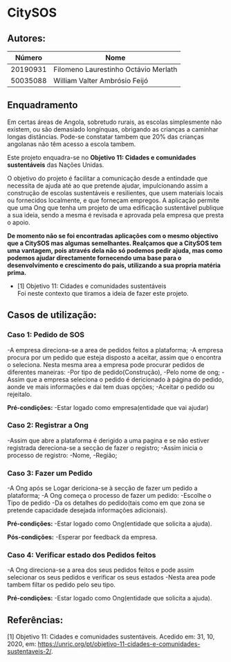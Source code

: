 # **CitySOS**

## **Autores:**
Número | Nome
------ | ----
20190931 | Filomeno Laurestinho Octávio Merlath
50035088 |	William Valter Ambrósio Feijó

## **Enquadramento**
Em certas áreas de Angola, sobretudo rurais, as escolas simplesmente não existem, ou são demasiado longínquas, obrigando as crianças a caminhar longas distâncias.
Pode-se constatar tambem que 20% das crianças angolanas não têm acesso a escola tambem.

Este projeto enquadra-se no **Objetivo 11: Cidades e comunidades sustentáveis** das Nações Unidas.

O objetivo do projeto é facilitar a comunicação desde a entindade que necessita de ajuda até ao que pretende ajudar, impulcionando assim a construção de escolas sustentáveis e resilientes, que usem materiais locais ou fornecidos localmente, e que forneçam empregos. A aplicação permite que uma Ong que tenha um projeto de uma edificação sustentável publique a sua ideia, sendo a mesma é revisada e aprovada pela empresa que presta o apoio.

 **De momento não se foi encontradas aplicações com o mesmo objectivo que a CitySOS mas algumas semelhantes. Realçamos que a CitySOS tem uma vantagem, pois através dela não só podemos pedir ajuda, mas como podemos ajudar directamente fornecendo uma base para o desenvolvimento e crescimento do país, utilizando a sua propria matéria prima.**


* [1] Objetivo 11: Cidades e comunidades sustentáveis  
Foi neste contexto que tiramos a ideia de fazer este projeto.

## **Casos de utilização:**

### **Caso 1: Pedido de SOS**

-A empresa direciona-se a area de pedidos feitos a plataforma;
-A empresa procura por um pedido que esteja disposto a aceitar, assim que o encontra o seleciona. Nesta mesma area a empresa pode procurar pedidos de diferentes maneiras:
        -Por tipo de pedido(Construção),
        -Pelo nome de ong;
-Assim que a empresa seleciona o pedido é dericionado à página do pedido, aonde ve mais informações e dai tem duas opções;
        -Aceitar o pedido ou rejeitalo.
        
**Pré-condições:**
-Estar logado como empresa(entidade que vai ajudar)

### **Caso 2: Registrar a Ong**

-Assim que abre a plataforma é derigido a uma pagina e se não estiver registrada dereciona-se a secção de fazer o registro;
-Assim inicia o processo de registro:
    -Nome,
    -Região;
    
### **Caso 3: Fazer um Pedido**

-A Ong após se Logar dericiona-se à secção de fazer um pedido a plataforma;
-A Ong começa o processo de fazer um pedido:
  -Escolhe o Tipo de pedido
  -Da os detalhes do pedido(tais como em que zona se pretende capacidade desejada informações adicionais).
  
**Pré-condições:**
-Estar logado como Ong(entidade que solicita a ajuda).

**Pós-condições:**
-Esperar por feedback da empresa.

### **Caso 4: Verificar estado dos Pedidos feitos**

-A Ong direciona-se a area dos seus pedidos feitos e pode assim selecionar os seus pedidos e verificar os seus estados
-Nesta area pode tambem filtar os pedido pelo seu tipo.

**Pré-condições:**
-Estar logado como Ong(entidade que solicita a ajuda).

## **Referências:**

[1] Objetivo 11: Cidades e comunidades sustentáveis. Acedido em: 31, 10, 2020, em: https://unric.org/pt/objetivo-11-cidades-e-comunidades-sustentaveis-2/.
